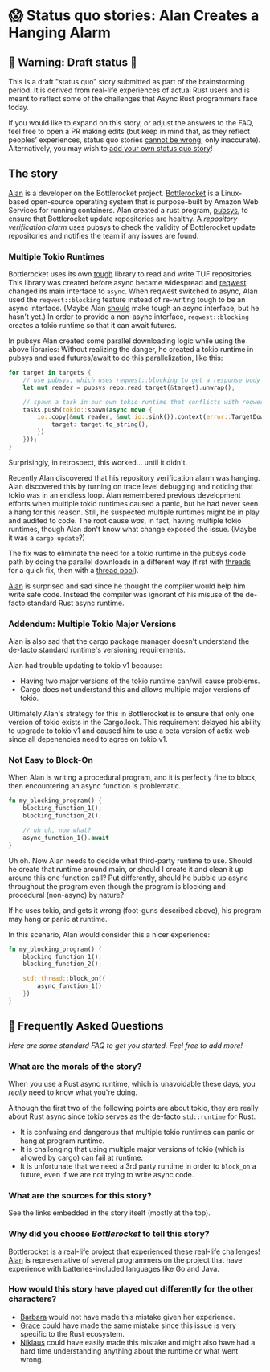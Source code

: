 # 😱 Status quo stories: Alan Creates a Hanging Alarm

## 🚧 Warning: Draft status 🚧

This is a draft "status quo" story submitted as part of the brainstorming period. It is derived from real-life experiences of actual Rust users and is meant to reflect some of the challenges that Async Rust programmers face today.

If you would like to expand on this story, or adjust the answers to the FAQ, feel free to open a PR making edits (but keep in mind that, as they reflect peoples' experiences, status quo stories [cannot be wrong], only inaccurate). Alternatively, you may wish to [add your own status quo story][htvsq]!

## The story

[Alan] is a developer on the Bottlerocket project.
[Bottlerocket] is a Linux-based open-source operating system that is purpose-built by Amazon Web Services for running containers.
Alan created a rust program, [pubsys], to ensure that Bottlerocket update repositories are healthy.
A _repository verification alarm_ uses pubsys to check the validity of Bottlerocket update repositories and notifies the team if any issues are found.

### Multiple Tokio Runtimes

Bottlerocket uses its own [tough] library to read and write TUF repositories.
This library was created before async became widespread and [reqwest] changed its main interface to `async`.
When reqwest switched to async, Alan used the `reqwest::blocking` feature instead of re-writing tough to be an async interface.
(Maybe Alan [should](https://github.com/awslabs/tough/issues/213) make tough an async interface, but he hasn't yet.)
In order to provide a non-async interface, `reqwest::blocking` creates a tokio runtime so that it can await futures.

In pubsys Alan created some parallel downloading logic while using the above libraries:
Without realizing the danger, he created a tokio runtime in pubsys and used futures/await to do this parallelization, like this:

```rust
for target in targets {
    // use pubsys, which uses reqwest::blocking to get a response body reader
    let mut reader = pubsys_repo.read_target(&target).unwrap();

    // spawn a task in our own tokio runtime that conflicts with reqwest::blocking's runtime
    tasks.push(tokio::spawn(async move {
        io::copy(&mut reader, &mut io::sink()).context(error::TargetDownload {
            target: target.to_string(),
        })
    }));
}
```

Surprisingly, in retrospect, this worked... until it didn't.

Recently Alan discovered that his repository verification alarm was hanging.
Alan discovered this by turning on trace level debugging and noticing that tokio was in an endless loop.
Alan remembered previous development efforts when multiple tokio runtimes caused a panic, but he had never seen a hang for this reason.
Still, he suspected multiple runtimes might be in play and audited to code.
The root cause _was_, in fact, having multiple tokio runtimes, though Alan don't know what change exposed the issue.
(Maybe it was a `cargo update`?)

The fix was to eliminate the need for a tokio runtime in the pubsys code path by doing the parallel downloads in a different way
(first with [threads] for a quick fix, then with a [thread pool]).

[Alan] is surprised and sad since he thought the compiler would help him write safe code.
Instead the compiler was ignorant of his misuse of the de-facto standard Rust async runtime.

### Addendum: Multiple Tokio Major Versions

Alan is also sad that the cargo package manager doesn't understand the de-facto standard runtime's versioning requirements.

Alan had trouble updating to tokio v1 because:
- Having two major versions of the tokio runtime can/will cause problems.
- Cargo does not understand this and allows multiple major versions of tokio.

Ultimately Alan's strategy for this in Bottlerocket is to ensure that only one version of tokio exists in the Cargo.lock.
This requirement delayed his ability to upgrade to tokio v1 and caused him to use a beta version of actix-web since all depenencies need to agree on tokio v1.

### Not Easy to Block-On

When Alan is writing a procedural program, and it is perfectly fine to block, then encountering an async function is problematic.

```rust
fn my_blocking_program() {
    blocking_function_1();
    blocking_function_2();

    // uh oh, now what?
    async_function_1().await
}
```

Uh oh.
Now Alan needs to decide what third-party runtime to use.
Should he create that runtime around main, or should I create it and clean it up around this one function call?
Put differently, should he bubble up async throughout the program even though the program is blocking and procedural (non-async) by nature?

If he uses tokio, and gets it wrong (foot-guns described above), his program may hang or panic at runtime.

In this scenario, Alan would consider this a nicer experience:

```rust
fn my_blocking_program() {
    blocking_function_1();
    blocking_function_2();

    std::thread::block_on({
        async_function_1()
    })
}
```

<!-- links -->

[Bottlerocket]: https://github.com/bottlerocket-os/bottlerocket
[pubsys]: https://github.com/bottlerocket-os/bottlerocket/tree/develop/tools/pubsys
[tough]: https://github.com/awslabs/tough/
[reqwest]: https://github.com/seanmonstar/reqwest
[threads]: https://github.com/bottlerocket-os/bottlerocket/pull/1521/files#diff-7546c95d0732614af12f62ff8c072f8c1061f82945c714daf1dd2962c42921ffL47
[thread pool]: https://github.com/bottlerocket-os/bottlerocket/pull/1564/files

## 🤔 Frequently Asked Questions

*Here are some standard FAQ to get you started. Feel free to add more!*

### **What are the morals of the story?**

When you use a Rust async runtime, which is unavoidable these days, you *really* need to know what you're doing.

Although the first two of the following points are about tokio, they are really about Rust async since tokio serves as the de-facto `std::runtime` for Rust.

- It is confusing and dangerous that multiple tokio runtimes can panic or hang at program runtime.
- It is challenging that using multiple major versions of tokio (which is allowed by cargo) can fail at runtime.
- It is unfortunate that we need a 3rd party runtime in order to `block_on` a future, even if we are not trying to write async code.

### **What are the sources for this story?**

See the links embedded in the story itself (mostly at the top).

### **Why did you choose *Bottlerocket* to tell this story?**

Bottlerocket is a real-life project that experienced these real-life challenges!
[Alan] is representative of several programmers on the project that have experience with batteries-included languages like Go and Java.

### **How would this story have played out differently for the other characters?**

- [Barbara] would not have made this mistake given her experience.
- [Grace] could have made the same mistake since this issue is very specific to the Rust ecosystem.
- [Niklaus] could have easily made this mistake and might also have had a hard time understanding anything about the runtime or what went wrong.

[character]: ../characters.md
[status quo stories]: ./status_quo.md
[Alan]: ../characters/alan.md
[Grace]: ../characters/grace.md
[Niklaus]: ../characters/niklaus.md
[Barbara]: ../characters/barbara.md
[htvsq]: ../how_to_vision/status_quo.md
[cannot be wrong]: ../how_to_vision/comment.md#comment-to-understand-or-improve-not-to-negate-or-dissuade
